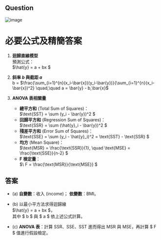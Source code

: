 ## Question

![image](https://github.com/user-attachments/assets/48482a85-3d1e-42a8-99d4-e12bdd165d3d)
# 必要公式及精簡答案


1. **迴歸直線模型**  
   預測公式：  
   $\hat{y} = a + bx \$

2. **斜率 $b$ 與截距 $a$**  
   b = $\frac{\sum_{i=1}^{n}(x_i-\bar{x})(y_i-\bar{y})}{\sum_{i=1}^{n}(x_i-\bar{x})^2} \quad,\quad a = \bar{y} - b\,\bar{x}\$

3. **ANOVA 表相關量**  
   - **總平方和** (Total Sum of Squares)：  
     $\text{SST} = \sum (y_i - \bar{y})^2 \$
   - **回歸平方和** (Regression Sum of Squares)：  
     $\text{SSR} = \sum (\hat{y}_i - \bar{y})^2 \$
   - **殘差平方和** (Error Sum of Squares)：  
     $\text{SSE} = \sum (y_i - \hat{y}_i)^2 = \text{SST} - \text{SSR} \$
   - **均方** (Mean Square)：  
     $\text{MSR} = \frac{\text{SSR}}{1}, \quad \text{MSE} = \frac{\text{SSE}}{n-2} \$
   - **F 檢定量**：  
     $\ F = \frac{\text{MSR}}{\text{MSE}} \$

## 答案

- (a) **自變數**：收入 (income)； **依變數**：BMI。

- (b) 以最小平方法求得迴歸線  
  $\hat{y} = a + bx \$，  
  其中 $ b $ 與 $ a $ 依上述公式計算。

- (c) **ANOVA 表**：計算 SSR、SSE、SST 進而得出 MSR 與 MSE，再計算 $ F $ 值進行假設檢定。
